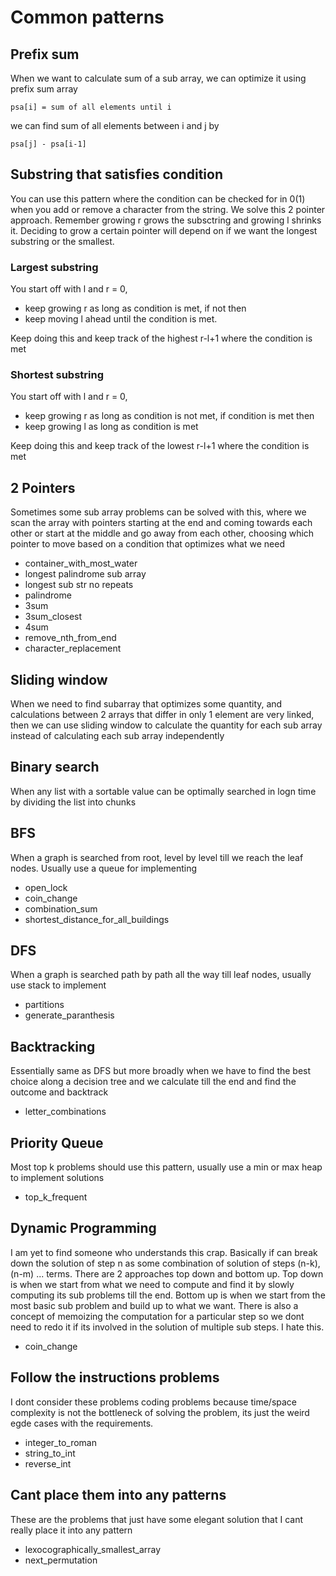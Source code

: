 # Common patterns

## Prefix sum

When we want to calculate sum of a sub array, we can optimize it using prefix
sum array

```
psa[i] = sum of all elements until i
```

we can find sum of all elements between i and j by

```
psa[j] - psa[i-1]
```

## Substring that satisfies condition

You can use this pattern where the condition can be checked for in 0(1) when you
add or remove a character from the string. We solve this 2 pointer approach.
Remember growing r grows the subsctring and growing l shrinks it. Deciding to
grow a certain pointer will depend on if we want the longest substring or the
smallest.

### Largest substring

You start off with l and r = 0,

- keep growing r as long as condition is met, if not then
- keep moving l ahead until the condition is met.

Keep doing this and keep track of the highest r-l+1 where the condition is met

### Shortest substring

You start off with l and r = 0,

- keep growing r as long as condition is not met, if condition is met then
- keep growing l as long as condition is met

Keep doing this and keep track of the lowest r-l+1 where the condition is met

## 2 Pointers

Sometimes some sub array problems can be solved with this, where we scan the
array with pointers starting at the end and coming towards each other or start
at the middle and go away from each other, choosing which pointer to move based
on a condition that optimizes what we need

- container_with_most_water
- longest palindrome sub array
- longest sub str no repeats
- palindrome
- 3sum
- 3sum_closest
- 4sum
- remove_nth_from_end
- character_replacement

## Sliding window

When we need to find subarray that optimizes some quantity, and calculations
between 2 arrays that differ in only 1 element are very linked, then we can use
sliding window to calculate the quantity for each sub array instead of
calculating each sub array independently

## Binary search

When any list with a sortable value can be optimally searched in logn time by
dividing the list into chunks

## BFS

When a graph is searched from root, level by level till we reach the leaf nodes.
Usually use a queue for implementing

- open_lock
- coin_change
- combination_sum
- shortest_distance_for_all_buildings

## DFS

When a graph is searched path by path all the way till leaf nodes, usually use
stack to implement

- partitions
- generate_paranthesis

## Backtracking

Essentially same as DFS but more broadly when we have to find the best choice
along a decision tree and we calculate till the end and find the outcome and
backtrack

- letter_combinations

## Priority Queue

Most top k problems should use this pattern, usually use a min or max heap to
implement solutions

- top_k_frequent

## Dynamic Programming

I am yet to find someone who understands this crap. Basically if can break down
the solution of step n as some combination of solution of steps (n-k), (n-m) ...
terms. There are 2 approaches top down and bottom up. Top down is when we start
from what we need to compute and find it by slowly computing its sub problems
till the end. Bottom up is when we start from the most basic sub problem and
build up to what we want. There is also a concept of memoizing the computation
for a particular step so we dont need to redo it if its involved in the solution
of multiple sub steps. I hate this.

- coin_change

## Follow the instructions problems

I dont consider these problems coding problems because time/space complexity is
not the bottleneck of solving the problem, its just the weird egde cases with
the requirements.

- integer_to_roman
- string_to_int
- reverse_int

## Cant place them into any patterns

These are the problems that just have some elegant solution that I cant really
place it into any pattern

- lexocographically_smallest_array
- next_permutation
